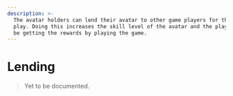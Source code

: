 ```yaml
---
description: >-
  The avatar holders can lend their avatar to other game players for them to
  play. Doing this increases the skill level of the avatar and the players will
  be getting the rewards by playing the game.
---
```


# Lending



> Yet to be documented.
